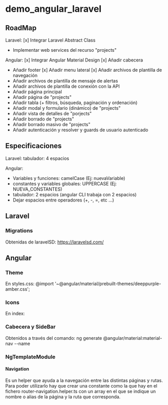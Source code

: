 # demo_angular_laravel

## RoadMap

Laravel:
[x] Integrar Laravel Abstract Class
- Implementar web services del recurso "projects"


Angular:
[x] Integrar Angular Material Design
[x] Añadir cabecera
- Añadir footer
[x] Añadir menu lateral
[x] Añadir archivos de plantilla de navegación
- Añadir archivos de plantilla de mensaje de alertas
- Añadir archivos de plantilla de conexión con la API
- Añadir página principal
- Añadir página de "projects"
- Añadir tabla (+ filtros, búsqueda, paginación y ordenación)
- Añadir modal y formulario (dinámico) de "projects"
- Añadir vista de detalles de "porjects"
- Añadir borrado de "projects"
- Añadir borrado masivo de "projects"
- Añadir autenticación y resolver y guards de usuario autenticado

## Especificaciones

Laravel:
tabulador: 4 espacios

Angular:
- Variables y funciones: camelCase (Ej: nuevaVariable)
- constantes y variables globales: UPPERCASE (Ej: NUEVA_CONSTANTES)
- tabulador: 2 espacios (angular CLI trabaja con 2 espacios)
- Dejar espacios entre operadores (+, -, =, etc ...)


## Laravel
### Migrations
Obtenidas de laravelSD: https://laravelsd.com/


## Angular

### Theme
En styles.css: @import '~@angular/material/prebuilt-themes/deeppurple-amber.css';

### Icons
En index: <link href="https://fonts.googleapis.com/icon?family=Material+Icons" rel="stylesheet">

### Cabecera y SideBar
Obtenidos a través del comando:
ng generate @angular/material:material-nav --name <component-name>


### NgTemplateModule

#### Navigation
Es un helper que ayuda a la navegación entre las distintas páginas y rutas.
Para poder utilizarlo hay que crear una constante como la que hay en el fichero router-navigation.helper.ts con un array
en el que se indique un nombre o alias de la página y la ruta que corresponda.
